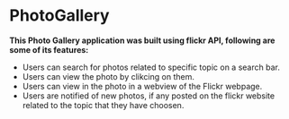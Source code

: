 # PhotoGallery

**This Photo Gallery application was built using flickr API, following are some of its features:**

  * Users can search for photos related to specific topic on a search bar.
  * Users can view the photo by clikcing on them.
  * Users can view in the photo in a webview of the Flickr webpage.
  * Users are notified of new photos, if any posted on the flickr website related to the topic that they have choosen.
